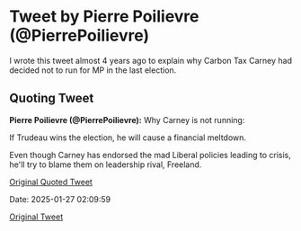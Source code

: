 # Tweet by Pierre Poilievre (@PierrePoilievre)

I wrote this tweet almost 4 years ago to explain why Carbon Tax Carney had decided not to run for MP in the last election.

## Quoting Tweet

**Pierre Poilievre (@PierrePoilievre):** Why Carney is not running:

If Trudeau wins the election, he will cause a financial meltdown.

Even though Carney has endorsed the mad Liberal policies leading to crisis, he'll try to blame them on leadership rival, Freeland.

[Original Quoted Tweet](https://x.com/PierrePoilievre/status/1417563502311624710)

Date: 2025-01-27 02:09:59

[Original Tweet](https://x.com/PierrePoilievre/status/1883698939393946106)
